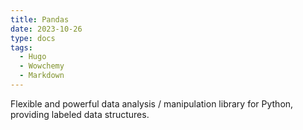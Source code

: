 ```yaml
---
title: Pandas
date: 2023-10-26
type: docs
tags:
  - Hugo
  - Wowchemy
  - Markdown
---
```


Flexible and powerful data analysis / manipulation library for Python, providing labeled data structures.

<!--more-->
